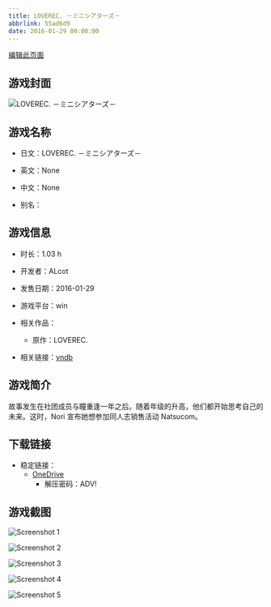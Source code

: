 ```yaml
---
title: LOVEREC. －ミニシアターズ－
abbrlink: 55ad6d9
date: 2016-01-29 00:00:00
---
```

[编辑此页面](https://github.com/ACG-3/ADV3-source/blob/main/source/_posts/games/LOVEREC.%20%EF%BC%8D%E3%83%9F%E3%83%8B%E3%82%B7%E3%82%A2%E3%82%BF%E3%83%BC%E3%82%BA%EF%BC%8D.md)

## 游戏封面

![LOVEREC. －ミニシアターズ－](https://pan.timero.xyz/d/onedrive/img_lib_001/LOVEREC.%20%EF%BC%8D%E3%83%9F%E3%83%8B%E3%82%B7%E3%82%A2%E3%82%BF%E3%83%BC%E3%82%BA%EF%BC%8D_cover.avif)


## 游戏名称

- 日文：LOVEREC. －ミニシアターズ－
- 英文：None
- 中文：None

- 别名：


## 游戏信息

- 时长：1.03 h
- 开发者：ALcot
- 发售日期：2016-01-29
- 游戏平台：win
- 相关作品：
   - 原作：LOVEREC.

- 相关链接：[vndb](https://vndb.org/v18750)


## 游戏简介

故事发生在社团成员与瞳重逢一年之后。随着年级的升高，他们都开始思考自己的未来。这时，Nori 宣布她想参加同人志销售活动 Natsucom。




## 下载链接

- 稳定链接：
    - [OneDrive](https://pan.timero.xyz/onedrive/adv_lib_001/LOVEREC.%20%EF%BC%8D%E3%83%9F%E3%83%8B%E3%82%B7%E3%82%A2%E3%82%BF%E3%83%BC%E3%82%BA%EF%BC%8D)
        - 解压密码：ADV!



## 游戏截图


![Screenshot 1](https://pan.timero.xyz/d/onedrive/img_lib_001/LOVEREC.%20%EF%BC%8D%E3%83%9F%E3%83%8B%E3%82%B7%E3%82%A2%E3%82%BF%E3%83%BC%E3%82%BA%EF%BC%8D_Screenshot_1.avif)

![Screenshot 2](https://pan.timero.xyz/d/onedrive/img_lib_001/LOVEREC.%20%EF%BC%8D%E3%83%9F%E3%83%8B%E3%82%B7%E3%82%A2%E3%82%BF%E3%83%BC%E3%82%BA%EF%BC%8D_Screenshot_2.avif)

![Screenshot 3](https://pan.timero.xyz/d/onedrive/img_lib_001/LOVEREC.%20%EF%BC%8D%E3%83%9F%E3%83%8B%E3%82%B7%E3%82%A2%E3%82%BF%E3%83%BC%E3%82%BA%EF%BC%8D_Screenshot_3.avif)

![Screenshot 4](https://pan.timero.xyz/d/onedrive/img_lib_001/LOVEREC.%20%EF%BC%8D%E3%83%9F%E3%83%8B%E3%82%B7%E3%82%A2%E3%82%BF%E3%83%BC%E3%82%BA%EF%BC%8D_Screenshot_4.avif)

![Screenshot 5](https://pan.timero.xyz/d/onedrive/img_lib_001/LOVEREC.%20%EF%BC%8D%E3%83%9F%E3%83%8B%E3%82%B7%E3%82%A2%E3%82%BF%E3%83%BC%E3%82%BA%EF%BC%8D_Screenshot_5.avif)

